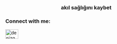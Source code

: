<h3 align="center">akıl sağlığını kaybet</h3>

<h3 align="left">Connect with me:</h3>
<p align="left">
<a href="https://instagram.com/denizgonewild" target="blank"><img align="center" src="https://raw.githubusercontent.com/rahuldkjain/github-profile-readme-generator/master/src/images/icons/Social/instagram.svg" alt="denizgonewild" height="30" width="40" /></a>
</p>

